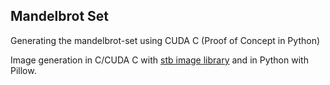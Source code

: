 ## Mandelbrot Set
Generating the mandelbrot-set using CUDA C (Proof of Concept in Python)

Image generation in C/CUDA C with [stb image library](https://github.com/nothings/stb) and in Python with Pillow.